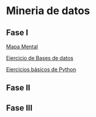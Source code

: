 # Mineria de datos


## Fase  I

[Mapa Mental](https://github.com/KarenGomez2203/Mineria-de-datos/blob/main/MapaMental_1_1808039.pdf)

[Ejercicio de  Bases de datos](https://github.com/EmmanuelGalvan/MineriaDatos/blob/main/Archivos/Ej1_BasesDatos_Equipo_9%20.pdf)

[Ejercicios  básicos de Python](http://localhost:8888/notebooks/Ejercicios%20b%C3%A1sicos%20de%20Python.ipynb)

## Fase II


## Fase III

